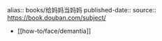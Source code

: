 alias:: books/给妈妈当妈妈
published-date:: 
source:: https://book.douban.com/subject/

- [[how-to/face/demantia]]